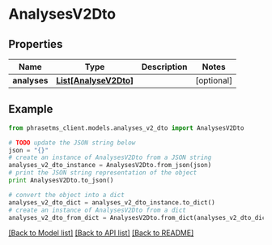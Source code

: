 # AnalysesV2Dto

## Properties

| Name         | Type                                      | Description | Notes      |
| ------------ | ----------------------------------------- | ----------- | ---------- |
| **analyses** | [**List[AnalyseV2Dto]**](AnalyseV2Dto.md) |             | [optional] |

## Example

```python
from phrasetms_client.models.analyses_v2_dto import AnalysesV2Dto

# TODO update the JSON string below
json = "{}"
# create an instance of AnalysesV2Dto from a JSON string
analyses_v2_dto_instance = AnalysesV2Dto.from_json(json)
# print the JSON string representation of the object
print AnalysesV2Dto.to_json()

# convert the object into a dict
analyses_v2_dto_dict = analyses_v2_dto_instance.to_dict()
# create an instance of AnalysesV2Dto from a dict
analyses_v2_dto_from_dict = AnalysesV2Dto.from_dict(analyses_v2_dto_dict)
```

[[Back to Model list]](../README.md#documentation-for-models) [[Back to API list]](../README.md#documentation-for-api-endpoints) [[Back to README]](../README.md)
